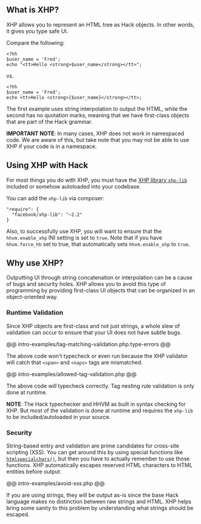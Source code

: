 ## What is XHP?

XHP allows you to represent an HTML tree as Hack objects. In other words, it gives you type safe UI. 

Compare the following:

```
<?hh
$user_name = 'Fred';
echo "<tt>Hello <strong>$user_name</strong></tt>";
```

vs.

```
<?hh
$user_name = 'Fred';
echo <tt>Hello <strong>{$user_name}</strong></tt>;
```

The first example uses string interpolation to output the HTML, while the second has no quotation marks, meaning that we have first-class objects that are part of the Hack grammar.

**IMPORTANT NOTE**: In many cases, XHP does not work in namespaced code. We are aware of this, but take note that you may not be able to use XHP if your code is in a namespace.
 
## Using XHP with Hack

For most things you do with XHP, you must have the [XHP library `xhp-lib`](https://github.com/facebook/xhp-lib) included or somehow autoloaded into your codebase.

You can add the `xhp-lib` via composer:

```
"require": {
  "facebook/xhp-lib": "~2.2"
}
```

Also, to successfully use XHP, you will want to ensure that the `hhvm.enable_xhp` INI setting is set to `true`. Note that if you have `hhvm.force_hh` set to true, that automatically sets `hhvm.enable_xhp` to `true`.

## Why use XHP?

Outputting UI through string concatenation or interpolation can be a cause of bugs and security holes. XHP allows you to avoid this type of programming by providing first-class UI objects that can be organized in an object-oriented way.

### Runtime Validation

Since XHP objects are first-class and not just strings, a whole slew of validation can occur to ensure that your UI does not have subtle bugs.

@@ intro-examples/tag-matching-validation.php.type-errors @@

The above code won't typecheck or even run because the XHP validator will catch that `<span>` and `<naps>` tags are mismatched.

@@ intro-examples/allowed-tag-validation.php @@

The above code *will* typecheck correctly. Tag nesting rule validation is only done at runtime.

**NOTE**: The Hack typechecker and HHVM as built in syntax checking for XHP. But most of the validation is done at runtime and requires the `xhp-lib` to be included/autoloaded in your source.

### Security

String-based entry and validation are prime candidates for cross-site scripting (XSS). You can get around this by using special functions like [`htmlspecialchars()`](http://php.net/manual/en/function.htmlspecialchars.php), but then you have to actually remember to use those functions. XHP automatically escapes reserved HTML characters to HTML entities before output.

@@ intro-examples/avoid-xss.php @@

If you are using strings, they will be output as-is since the base Hack language makes no distinction between raw strings and HTML. XHP helps bring some sanity to this problem by understanding what strings should be escaped.
